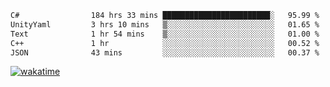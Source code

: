 <!--START_SECTION:waka-->

```txt
C#                184 hrs 33 mins ████████████████████████░   95.99 %
UnityYaml         3 hrs 10 mins   ▒░░░░░░░░░░░░░░░░░░░░░░░░   01.65 %
Text              1 hr 54 mins    ▒░░░░░░░░░░░░░░░░░░░░░░░░   01.00 %
C++               1 hr            ░░░░░░░░░░░░░░░░░░░░░░░░░   00.52 %
JSON              43 mins         ░░░░░░░░░░░░░░░░░░░░░░░░░   00.37 %
```

<!--END_SECTION:waka-->
[![wakatime](https://wakatime.com/badge/user/6c2f442e-41b4-42e3-bc06-d5d8203ad1da.svg)](https://wakatime.com/@6c2f442e-41b4-42e3-bc06-d5d8203ad1da)
